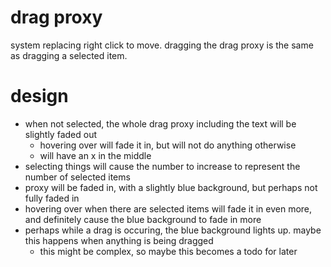 # drag proxy
system replacing right click to move. dragging the drag proxy is the same as dragging a selected item.

# design
- when not selected, the whole drag proxy including the text will be slightly faded out
    - hovering over will fade it in, but will not do anything otherwise
    - will have an x in the middle
- selecting things will cause the number to increase to represent the number of selected items
- proxy will be faded in, with a slightly blue background, but perhaps not fully faded in
- hovering over when there are selected items will fade it in even more, and definitely cause the blue background to fade in more
- perhaps while a drag is occuring, the blue background lights up. maybe this happens when anything is being dragged
    - this might be complex, so maybe this becomes a todo for later